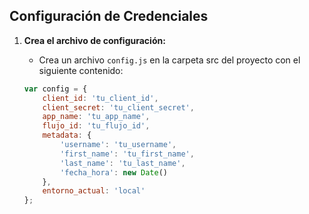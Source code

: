 ## Configuración de Credenciales

1. **Crea el archivo de configuración:**
   - Crea un archivo `config.js` en la carpeta src del proyecto con el siguiente contenido:

    ```javascript
    var config = {
        client_id: 'tu_client_id',
        client_secret: 'tu_client_secret',
        app_name: 'tu_app_name',
        flujo_id: 'tu_flujo_id',
        metadata: {
            'username': 'tu_username',
            'first_name': 'tu_first_name',
            'last_name': 'tu_last_name',
            'fecha_hora': new Date()
        },
        entorno_actual: 'local'
    };
    ```